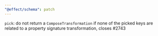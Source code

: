 ```yaml
---
"@effect/schema": patch
---
```


`pick`: do not return a `ComposeTransformation` if none of the picked keys are related to a property signature transformation, closes #2743

